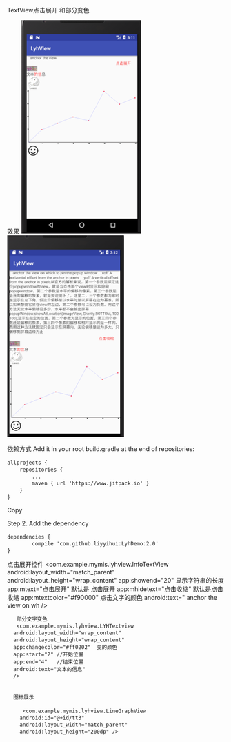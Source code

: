 
TextView点击展开  和部分变色


  效果
  ![image](https://github.com/liyyihui/LyhDemo/blob/master/Image/dianjiqian.png)
  ![image](https://github.com/liyyihui/LyhDemo/blob/master/Image/dianjihou.png)
  
  依赖方式
Add it in your root build.gradle at the end of repositories:

	allprojects {
		repositories {
			...
			maven { url 'https://www.jitpack.io' }
		}
	}
Copy

Step 2. Add the dependency

	dependencies {
	        compile 'com.github.liyyihui:LyhDemo:2.0'
	}
   点击展开控件
 <com.example.mymis.lyhview.InfoTextView
      android:layout_width="match_parent"
      android:layout_height="wrap_content"
      app:showend="20"   显示字符串的长度
      app:mtext="点击展开"  默认是  点击展开
      app:mhidetext="点击收缩"   默认是点击收缩
      app:mtextcolor="#f90000"   点击文字的颜色
      android:text="    anchor the view on wh
          />
      
       部分文字变色  
       <com.example.mymis.lyhview.LYHTextview
      android:layout_width="wrap_content"
      android:layout_height="wrap_content"
      app:changecolor="#ff0202"  变的颜色
      app:start="2" //开始位置
      app:end="4"   //结束位置
      android:text="文本的信息"
      />
      
      
      图标展示
      
         <com.example.mymis.lyhview.LineGraphView
        android:id="@+id/tt3"
        android:layout_width="match_parent"
        android:layout_height="200dp" />
